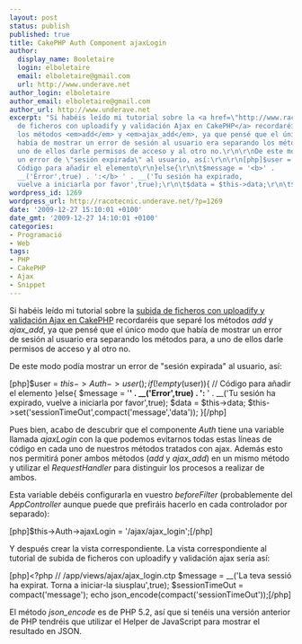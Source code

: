 ```yaml
---
layout: post
status: publish
published: true
title: CakePHP Auth Component ajaxLogin
author:
  display_name: Booletaire
  login: elboletaire
  email: elboletaire@gmail.com
  url: http://www.underave.net
author_login: elboletaire
author_email: elboletaire@gmail.com
author_url: http://www.underave.net
excerpt: "Si habéis leído mi tutorial sobre la <a href=\"http://www.racotecnic.com/2009/10/subida-de-ficheros-con-uploadify-y-validacion-ajax-en-cakephp/\">subida
  de ficheros con uploadify y validación Ajax en CakePHP</a> recordaréis que separé
  los métodos <em>add</em> y <em>ajax_add</em>, ya que pensé que el único modo que
  había de mostrar un error de sesión al usuario era separando los métodos para, a
  uno de ellos darle permisos de acceso y al otro no.\r\n\r\nDe este modo podía mostrar
  un error de \"sesión expirada\" al usuario, así:\r\n\r\n[php]$user = $this->Auth->user();\r\nif(!empty($user)){\r\n\t//
  Código para añadir el elemento\r\n}else{\r\n\t$message = '<b>' .
  __('Error',true) . ':</b> ' . __('Tu sesión ha expirado,
  vuelve a iniciarla por favor',true);\r\n\t$data = $this->data;\r\n\t$this->set('sessionTimeOut',compact('message','data'));\r\n}[/php]\r\n\r\n"
wordpress_id: 1269
wordpress_url: http://racotecnic.underave.net/?p=1269
date: '2009-12-27 15:10:01 +0100'
date_gmt: '2009-12-27 14:10:01 +0100'
categories:
- Programació
- Web
tags:
- PHP
- CakePHP
- Ajax
- Snippet
---
```


Si habéis leído mi tutorial sobre la <a href="http://www.racotecnic.com/2009/10/subida-de-ficheros-con-uploadify-y-validacion-ajax-en-cakephp/">subida de ficheros con uploadify y validación Ajax en CakePHP</a> recordaréis que separé los métodos <em>add</em> y <em>ajax_add</em>, ya que pensé que el único modo que había de mostrar un error de sesión al usuario era separando los métodos para, a uno de ellos darle permisos de acceso y al otro no.

De este modo podía mostrar un error de "sesión expirada" al usuario, así:

[php]$user = $this->Auth->user();
if(!empty($user)){
	// Código para añadir el elemento
}else{
	$message = '<b>' . __('Error',true) . ':</b> ' . __('Tu sesión ha expirado, vuelve a iniciarla por favor',true);
	$data = $this->data;
	$this->set('sessionTimeOut',compact('message','data'));
}[/php]

<a id="more"></a><a id="more-1269"></a>

Pues bien, acabo de descubrir que el componente <em>Auth</em> tiene una variable llamada <em>ajaxLogin</em> con la que podemos evitarnos todas estas líneas de código en cada uno de nuestros métodos tratados con ajax. Además esto nos permitirá poner ambos métodos (<em>add</em> y <em>ajax_add</em>) en un mismo método y utilizar el <em>RequestHandler</em> para distinguir los procesos a realizar de ambos.

Esta variable debéis configurarla en vuestro <em>beforeFilter</em> (probablemente del <em>AppController</em> aunque puede que prefiráis hacerlo en cada controlador por separado):

[php]$this->Auth->ajaxLogin = '/ajax/ajax_login';[/php]

Y después crear la vista correspondiente. La vista correspondiente al tutorial de subida de ficheros con uploadify y validación ajax sería así:

[php]<?php // /app/views/ajax/ajax_login.ctp
$message = __('La teva sessió ha expirat. Torna a iniciar-la siusplau',true);
$sessionTimeOut = compact('message');
echo json_encode(compact('sessionTimeOut'));[/php]

El método <em>json_encode</em> es de PHP 5.2, así que si tenéis una versión anterior de PHP tendréis que utilizar el Helper de JavaScript para mostrar el resultado en JSON.
